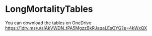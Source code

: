 # LongMortalityTables
You can download the tables on OneDrive
https://1drv.ms/u/s!AkVWDN_tPA5MgzzBkRJaqaLEsOYG?e=4kWxQX
